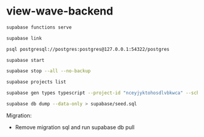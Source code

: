 # view-wave-backend

```bash
supabase functions serve

supabase link

psql postgresql://postgres:postgres@127.0.0.1:54322/postgres

supabase start

supabase stop --all --no-backup

supabase projects list

supabase gen types typescript --project-id "nceyjyktohosdlvbkwca" --schema public > supabase/types.ts

supabase db dump --data-only > supabase/seed.sql
```

Migration:

- Remove migration sql and run supabase db pull
